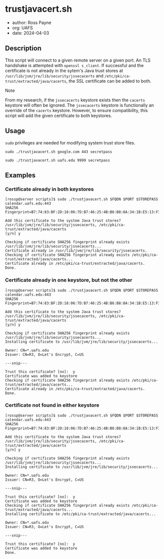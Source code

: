 # trustjavacert.sh
- author: Ross Payne
- org:    UAFS
- date:   2024-04-03

## Description
This script will connect to a given remote server on a given port. An TLS handshake is attempted with `openssl s_client`.
If successful and the certificate is not already in the sytem's Java trust stores at `/usr/lib/jvm/jre/lib/security/jssecacerts`
and `/etc/pki/ca-trust/extracted/java/cacerts`, the SSL certificate can be added to both.

> [!NOTE]  
> From my research, if the `jssecacerts` keystore exists then the `cacerts` keystore will often be ignored. The `jssecacerts` keystore is functionally an override of the `cacerts` keystore. However, to ensure compatibility, this script will add the given certificate to both keystores.

## Usage
`sudo` privileges are needed for modifying system trust store files.

`sudo ./trustjavacert.sh google.com 443 secretpass`

`sudo ./trustjavacert.sh uafs.edu 9999 secretpass`

## Examples

### Certificate already in both keystores
```
[rossp@server scripts]$ sudo ./trustjavacert.sh $FQDN $PORT $STOREPASS
calendar.uafs.edu:443
SHA256 Fingerprint=B7:74:83:BF:2D:18:06:7D:B7:46:25:4B:B6:B8:8A:34:1B:E5:13:F3:3D:D6:20:C7:4D:F3:15:DD:EB:66:89:7B

Add this certificate to the system Java trust stores?
/usr/lib/jvm/jre/lib/security/jssecacerts, /etc/pki/ca-trust/extracted/java/cacerts
[y/n] y

Checking if certificate SHA256 fingerprint already exists /usr/lib/jvm/jre/lib/security/jssecacerts...
Certificate already in /usr/lib/jvm/jre/lib/security/jssecacerts.
Checking if certificate SHA256 fingerprint already exists /etc/pki/ca-trust/extracted/java/cacerts...
Certificate already in /etc/pki/ca-trust/extracted/java/cacerts.
Done.
```

### Certificate already in one keystore, but not the other
```
[rossp@server scripts]$ sudo ./trustjavacert.sh $FQDN $PORT $STOREPASS
calendar.uafs.edu:443
SHA256 Fingerprint=B7:74:83:BF:2D:18:06:7D:B7:46:25:4B:B6:B8:8A:34:1B:E5:13:F3:3D:D6:20:C7:4D:F3:15:DD:EB:66:89:7B

Add this certificate to the system Java trust stores?
/usr/lib/jvm/jre/lib/security/jssecacerts, /etc/pki/ca-trust/extracted/java/cacerts
[y/n] y

Checking if certificate SHA256 fingerprint already exists /usr/lib/jvm/jre/lib/security/jssecacerts...
Installing certificate to /usr/lib/jvm/jre/lib/security/jssecacerts...

Owner: CN=*.uafs.edu
Issuer: CN=R3, O=Let's Encrypt, C=US

---snip---

Trust this certificate? [no]:  y
Certificate was added to keystore
Checking if certificate SHA256 fingerprint already exists /etc/pki/ca-trust/extracted/java/cacerts...
Certificate already in /etc/pki/ca-trust/extracted/java/cacerts.
Done.
```

### Certificate not found in either keystore
```
[rossp@server scripts]$ sudo ./trustjavacert.sh $FQDN $PORT $STOREPASS
calendar.uafs.edu:443
SHA256 Fingerprint=B7:74:83:BF:2D:18:06:7D:B7:46:25:4B:B6:B8:8A:34:1B:E5:13:F3:3D:D6:20:C7:4D:F3:15:DD:EB:66:89:7B

Add this certificate to the system Java trust stores?
/usr/lib/jvm/jre/lib/security/jssecacerts, /etc/pki/ca-trust/extracted/java/cacerts
[y/n] y

Checking if certificate SHA256 fingerprint already exists /usr/lib/jvm/jre/lib/security/jssecacerts...
Installing certificate to /usr/lib/jvm/jre/lib/security/jssecacerts...

Owner: CN=*.uafs.edu
Issuer: CN=R3, O=Let's Encrypt, C=US

---snip---

Trust this certificate? [no]:  y
Certificate was added to keystore
Checking if certificate SHA256 fingerprint already exists /etc/pki/ca-trust/extracted/java/cacerts...
Installing certificate to /etc/pki/ca-trust/extracted/java/cacerts...

Owner: CN=*.uafs.edu
Issuer: CN=R3, O=Let's Encrypt, C=US

---snip---

Trust this certificate? [no]:  y
Certificate was added to keystore
Done.
```
